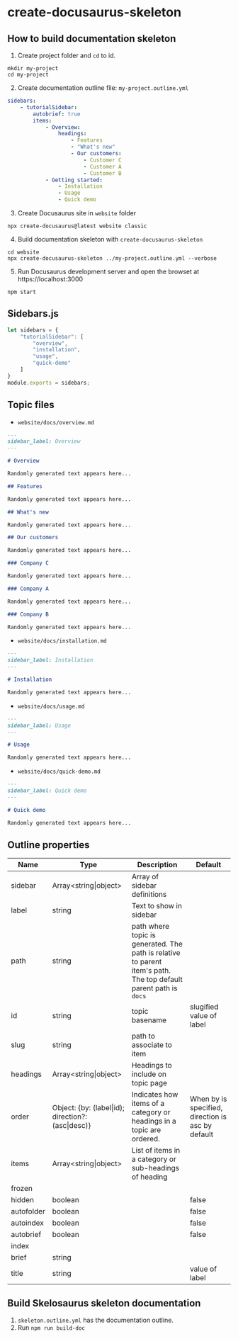 # create-docusaurus-skeleton

## How to build documentation skeleton

1. Create project folder and `cd` to id.

```shell
mkdir my-project
cd my-project
```

2. Create documentation outline file: `my-project.outline.yml`

```yml
sidebars:
    - tutorialSidebar:
        autobrief: true
        items:
            - Overview:
                headings:
                    - Features
                    - "What's new"
                    - Our customers:
                        - Customer C
                        - Customer A
                        - Customer B
            - Getting started:
                - Installation
                - Usage
                - Quick demo
```

3. Create Docusaurus site in `website` folder

```shell
npx create-docusaurus@latest website classic
```

4. Build documentation skeleton with `create-docusaurus-skeleton`

```shell
cd website
npx create-docusaurus-skeleton ../my-project.outline.yml --verbose
```
5. Run Docusaurus development server and open the browset at https://localhost:3000

```shell
npm start
```

## Sidebars.js

```js
let sidebars = {
    "tutorialSidebar": [
        "overview",
        "installation",
        "usage",
        "quick-demo"
    ]
}
module.exports = sidebars;
```

## Topic files

* `website/docs/overview.md`

```md
---
sidebar_label: Overview
---

# Overview

Randomly generated text appears here...

## Features

Randomly generated text appears here...

## What's new

Randomly generated text appears here...

## Our customers

Randomly generated text appears here...

### Company C

Randomly generated text appears here...

### Company A

Randomly generated text appears here...

### Company B

Randomly generated text appears here...

```

* `website/docs/installation.md`

```md
---
sidebar_label: Installation
---

# Installation

Randomly generated text appears here...

```


* `website/docs/usage.md`

```md
---
sidebar_label: Usage
---

# Usage

Randomly generated text appears here...

```


* `website/docs/quick-demo.md`

```md
---
sidebar_label: Quick demo
---

# Quick demo

Randomly generated text appears here...

```

## Outline properties

| Name | Type | Description | Default
|------|------|-------------|--------
| sidebar | Array<string\|object> | Array of sidebar definitions | 
| label | string | Text to show in sidebar | 
| path  | string | path where topic is generated. The path is relative to parent item's path. The top default parent path is `docs`
| id | string | topic basename | slugified value of label
| slug | string | path to associate to item |
| headings | Array<string\|object> | Headings to include on topic page
| order | Object: {by: (label\|id); direction?: (asc\|desc)} | Indicates how items of a category or headings in a topic are ordered. | When by is specified, direction is asc by default
| items | Array<string\|object>| List of items in a category or sub-headings of heading
| frozen |||
| hidden | boolean | | false
| autofolder | boolean | | false
| autoindex | boolean | | false
| autobrief | boolean | | false
| index | | |
| brief | string | | 
| title | string | | value of label

## Build Skelosaurus skeleton documentation

1. `skeleton.outline.yml` has the documentation outline.
2. Run `npm run build-doc`


